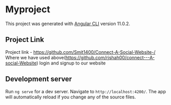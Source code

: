 # Myproject

This project was generated with [Angular CLI](https://github.com/angular/angular-cli) version 11.0.2.

## Project Link
Project link - https://github.com/Smit1400/Connect-A-Social-Website-/ </br>
Where we have used above(https://github.com/rjshah00/connect---A-social-Website) login and signup to our website 

## Development server

Run `ng serve` for a dev server. Navigate to `http://localhost:4200/`. The app will automatically reload if you change any of the source files.

